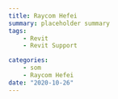 ```yaml
---
title: Raycom Hefei
summary: placeholder summary
tags:
    - Revit
    - Revit Support

categories:
    - som
    - Raycom Hefei
date: "2020-10-26"
---
```

